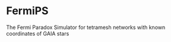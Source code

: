 # FermiPS
The Fermi Paradox Simulator for tetramesh networks 
with known coordinates of GAIA stars

